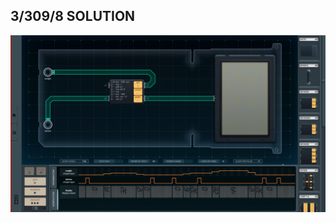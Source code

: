 3/309/8 SOLUTION
----------------

![screenshot0](https://github.com/shiawasenahikari/Shenzhen-IO-Solutions/blob/master/021-precision-food-scale/screenshot0.png)

